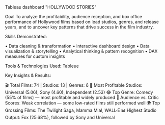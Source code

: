 Tableau dashboard "HOLLYWOOD STORIES"

Goal 
To analyze the profitability, audience reception, and box office performance of Hollywood films based on lead studios, genres, and release years, and to uncover key patterns that drive success in the film industry.

Skills Demonstrated:

•	Data cleaning & transformation
•	Interactive dashboard design
•	Data visualization & storytelling
•	Analytical thinking & pattern recognition
•	DAX measures for custom insights

Tools & Technologies Used:
Tableue

Key Insights & Results:

🎬 Total Films: 74 | Studios: 13 | Genres: 6
💸 Most Profitable Studios: Universal (5.06), Sony (4.60), Independent (2.53)
😂 Top Genre: Comedy (55% of films) — most profitable and widely produced
🎯 Audience vs. Critic Scores: Weak correlation — some low-rated films still performed well
🌍 Top Grossing Films: The Twilight Saga, Mamma Mia!, WALL·E
 📊 Highest Studio Output: Fox (25.68%), followed by Sony and Universal
